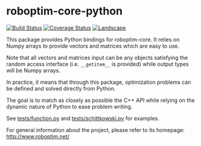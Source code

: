 roboptim-core-python
====================

[![Build Status](https://travis-ci.org/roboptim/roboptim-core-python.png?branch=master)](https://travis-ci.org/roboptim/roboptim-core-python)
[![Coverage Status](https://coveralls.io/repos/roboptim/roboptim-core-python/badge.png)](https://coveralls.io/r/roboptim/roboptim-core-python)
[![Landscape](https://landscape.io/github/roboptim/roboptim-core-python/master/landscape.png)](https://landscape.io/github/roboptim/roboptim-core-python/master)

This package provides Python bindings for roboptim-core. It relies on
Numpy arrays to provide vectors and matrices which are easy to use.

Note that all vectors and matrices input can be any objects satisfying
the random access interface (i.e. `__getitem__` is provided) while
output types will be Numpy arrays.

In practice, it means that through this package, optimization problems
can be defined and solved directly from Python.

The goal is to match as closely as possible the C++ API while relying
on the dynamic nature of Python to ease problem writing.

See [tests/function.py](tests/function.py) and [tests/schittkowski.py](tests/schittkowski.py) for examples.

For general information about the project, please refer to its
homepage: http://www.roboptim.net/
